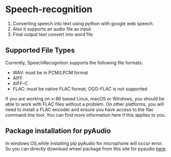 # Speech-recognition
1. Converting speech into text using python with google web speech.
2. Also it supports an audio file as input 
3. Final output text convert into word file

## Supported File Types
Currently, SpeechRecognition supports the following file formats:

* WAV: must be in PCM/LPCM format
* AIFF
* AIFF-C
* FLAC: must be native FLAC format; OGG-FLAC is not supported

If you are working on x-86 based Linux, macOS or Windows, you should be able to work with FLAC files without a problem. On other platforms, you will need to install a FLAC encoder and ensure you have access to the flac command line tool. You can find more information here if this applies to you.


## Package installation for pyAudio

In windows OS,while installing pip pyAudio for microphone will occur error. So you can directly download wheel package from this site for pyaudio [here](https://www.lfd.uci.edu/~gohlke/pythonlibs/)